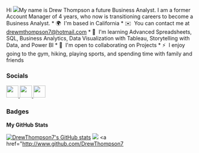 Hi ![](https://user-images.githubusercontent.com/18350557/176309783-0785949b-9127-417c-8b55-ab5a4333674e.gif)My name is Drew Thompson a future Business Analyst. I am a former Account Manager of 4 years, who now is transitioning careers to become a Business Analyst.  * 🌍  I'm based in California * ✉️  You can contact me at [drewmthompson7@hotmail.com](mailto:drewmthompson7@hotmail.com) * 🧠  I'm learning Advanced Spreadsheets, SQL, Business Analytics, Data Visualization with Tableau, Storytelling with Data, and Power BI * 🤝  I'm open to collaborating on Projects * ⚡  I enjoy going to the gym, hiking, playing sports, and spending time with family and friends

 ### Socials  <p align="left"> <a href="https://discord.com/users/drewmthompson7" target="_blank" rel="noreferrer"> <picture> <source media="(prefers-color-scheme: dark)" srcset="https://raw.githubusercontent.com/danielcranney/readme-generator/main/public/icons/socials/discord-dark.svg" /> <source media="(prefers-color-scheme: light)" srcset="https://raw.githubusercontent.com/danielcranney/readme-generator/main/public/icons/socials/discord.svg" /> <img src="https://raw.githubusercontent.com/danielcranney/readme-generator/main/public/icons/socials/discord.svg" width="32" height="32" /> </picture> </a> <a href="https://www.github.com/DrewThompson7" target="_blank" rel="noreferrer"> <picture> <source media="(prefers-color-scheme: dark)" srcset="https://raw.githubusercontent.com/danielcranney/readme-generator/main/public/icons/socials/github-dark.svg" /> <source media="(prefers-color-scheme: light)" srcset="https://raw.githubusercontent.com/danielcranney/readme-generator/main/public/icons/socials/github.svg" /> <img src="https://raw.githubusercontent.com/danielcranney/readme-generator/main/public/icons/socials/github.svg" width="32" height="32" /> </picture> </a> <a href="https://www.linkedin.com/in/drew-thompson-75719917b" target="_blank" rel="noreferrer"> <picture> <source media="(prefers-color-scheme: dark)" srcset="https://raw.githubusercontent.com/danielcranney/readme-generator/main/public/icons/socials/linkedin-dark.svg" /> <source media="(prefers-color-scheme: light)" srcset="https://raw.githubusercontent.com/danielcranney/readme-generator/main/public/icons/socials/linkedin.svg" /> <img src="https://raw.githubusercontent.com/danielcranney/readme-generator/main/public/icons/socials/linkedin.svg" width="32" height="32" /> </picture> </a></p>
### Badges

<b>My GitHub Stats</b>

<a href="http://www.github.com/DrewThompson7"><img src="https://github-readme-stats.vercel.app/api?username=DrewThompson7&show_icons=true&hide=&count_private=true&title_color=0891b2&text_color=ffffff&icon_color=0891b2&bg_color=1c1917&hide_border=true&show_icons=true" alt="DrewThompson7's GitHub stats" /></a>
<a href="http://www.github.com/DrewThompson7"><img src="https://github-readme-streak-stats.herokuapp.com/?user=DrewThompson7&stroke=ffffff&background=1c1917&ring=0891b2&fire=0891b2&currStreakNum=ffffff&currStreakLabel=0891b2&sideNums=ffffff&sideLabels=ffffff&dates=ffffff&hide_border=true" /></a>
<a href="http://www.github.com/DrewThompson7
